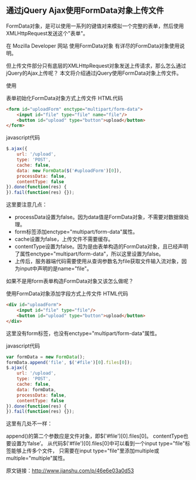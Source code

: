 ## 通过jQuery Ajax使用FormData对象上传文件

FormData对象，是可以使用一系列的键值对来模拟一个完整的表单，然后使用XMLHttpRequest发送这个"表单"。

在 Mozilla Developer 网站 使用FormData对象 有详尽的FormData对象使用说明。

但上传文件部分只有底层的XMLHttpRequest对象发送上传请求，那么怎么通过jQuery的Ajax上传呢？
本文将介绍通过jQuery使用FormData对象上传文件。

使用<form>表单初始化FormData对象方式上传文件
HTML代码
```html
<form id="uploadForm" enctype="multipart/form-data">
    <input id="file" type="file" name="file"/>
    <button id="upload" type="button">upload</button>
</form>
```

javascript代码  
```javascript
$.ajax({
    url: '/upload',
    type: 'POST',
    cache: false,
    data: new FormData($('#uploadForm')[0]),
    processData: false,
    contentType: false
}).done(function(res) {
}).fail(function(res) {});
```

这里要注意几点：
- processData设置为false。因为data值是FormData对象，不需要对数据做处理。
- form标签添加enctype="multipart/form-data"属性。
- cache设置为false，上传文件不需要缓存。
- contentType设置为false。因为是由<form>表单构造的FormData对象，且已经声明了属性enctype="multipart/form-data"，所以这里设置为false。
- 上传后，服务器端代码需要使用从查询参数名为file获取文件输入流对象，因为input中声明的是name="file"。

如果不是用form表单构造FormData对象又该怎么做呢？

使用FormData对象添加字段方式上传文件
HTML代码
```html
<div id="uploadForm">
    <input id="file" type="file"/>
    <button id="upload" type="button">upload</button>
</div>
```

这里没有form标签，也没有enctype="multipart/form-data"属性。

javascript代码
```javascript
var formData = new FormData();
formData.append('file', $('#file')[0].files[0]);
$.ajax({
    url: '/upload',
    type: 'POST',
    cache: false,
    data: formData,
    processData: false,
    contentType: false
}).done(function(res) {
}).fail(function(res) {});
```
这里有几处不一样：

append()的第二个参数应是文件对象，即$('#file')[0].files[0]。
contentType也要设置为‘false’。
从代码$('#file')[0].files[0]中可以看到一个input type="file"标签能够上传多个文件，
只需要在input type="file"里添加multiple或multiple="multiple"属性。

原文链接：http://www.jianshu.com/p/46e6e03a0d53
